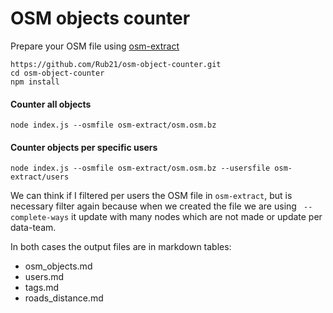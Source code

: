 #  OSM objects counter 

Prepare your OSM file using [osm-extract](https://github.com/Rub21/osm-object-counter/tree/master/osm-extract)

```
https://github.com/Rub21/osm-object-counter.git
cd osm-object-counter
npm install

```

#### Counter all objects

```
node index.js --osmfile osm-extract/osm.osm.bz

```


#### Counter objects per specific users


```
node index.js --osmfile osm-extract/osm.osm.bz --usersfile osm-extract/users

```

We can think if I filtered per users the OSM file in `osm-extract`, but is necessary filter again because when we created the file we are using ` --complete-ways` it update with many nodes which are not made or update per data-team.

In both cases the output files are  in markdown tables: 

- osm_objects.md
- users.md
- tags.md
- roads_distance.md
 

 
